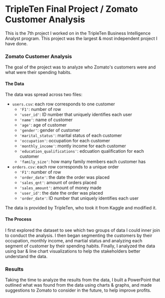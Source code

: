 # TripleTen Final Project / Zomato Customer Analysis
This is the 7th project I worked on in the TripleTen Business Intelligence Analyst program. This project was the largest & most independent project I have done.

### Zomato Customer Analysis

The goal of the project was to analyze who Zomato's customers were and what were their spending habits.

#### The Data

The data was spread across two files:

- `users.csv`: each row corresponds to one customer  
    - `'F1'`: number of row  
    - `'user_id'`: ID number that uniquely identifies each user
    - `'name'`: name of customer 
    - `'age'`: age of customer  
    - `'gender'`: gender of customer  
    - `'marital_status'`: marital status of each customer  
    - `'occupation'`: occupation for each customer 
    - `'monthly_income'`: montly income for each customer 
    - `'education_qualifications'`: edcuation qualification for each customer
    - `'family_size'`: how many family members each customer has 
- `orders.csv`: each row corresponds to a unique order  
    - `'F1'`: number of row  
    - `'order_date'`: the date the order was placed
    - `'sales_qnt'`: amount of orders placed
    - `'sales_amount'`: amount of money made
    - `'user_id'`: the date the order was placed
    - `'order_date'`: ID number that uniquely identifies each user

The data is provided by TripleTen, who took it from Kaggle and modified it.

#### The Process

I first explored the dataset to see which two groups of data I could inner join to conduct the analysis. I then began segmenting the customers by their occupation, monthly income, and martial status and analyzing each segment of customer by their spending habits. Finally, I analyzed the data using bar & line chart visualizations to help the stakeholders better understand the data.

### Results

Taking the time to analyze the results from the data, I built a PowerPoint that outlined what was found from the data using charts & graphs, and made suggestions to Zomato to consider in the future, to help improve profits.
